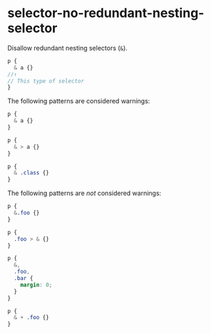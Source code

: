 # selector-no-redundant-nesting-selector

Disallow redundant nesting selectors (`&`).

```scss
p {
  & a {}
//↑
// This type of selector
}
```

The following patterns are considered warnings:

```scss
p {
  & a {}
}
```

```scss
p {
  & > a {}
}
```

```scss
p {
  & .class {}
}
```

The following patterns are *not* considered warnings:

```scss
p {
  &.foo {}
}
```

```scss
p {
  .foo > & {}
}
```

```scss
p {
  &,
  .foo,
  .bar {
    margin: 0;
  }
}
```

```scss
p {
  & + .foo {}
}
```
